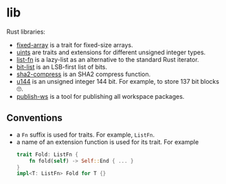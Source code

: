 # lib

Rust libraries:

- [fixed-array](fixed-array) is a trait for fixed-size arrays.
- [uints](uints) are traits and extensions for different unsigned integer types.
- [list-fn](list-fn) is a lazy-list as an alternative to the standard Rust iterator.
- [bit-list](bit-list) is an LSB-first list of bits.
- [sha2-compress](sha2-compress) is an SHA2 compress function.
- [u144](u144) is an unsigned integer 144 bit. For example, to store 137 bit blocks 🙄.
- [publish-ws](publish-ws) is a tool for publishing all workspace packages.

## Conventions

- a `Fn` suffix is used for traits. For example, `ListFn`.
- a name of an extension function is used for its trait. For example
  ```rust
  trait Fold: ListFn {
      fn fold(self) -> Self::End { ... }
  }
  impl<T: ListFn> Fold for T {}
  ```
